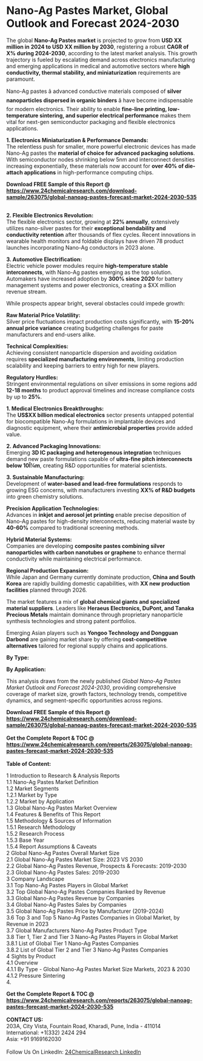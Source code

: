 <h1>Nano-Ag Pastes Market, Global Outlook and Forecast 2024-2030</h1><p>The global <strong>Nano-Ag Pastes market</strong> is projected to grow from <strong>USD XX million in 2024 to USD XX million by 2030</strong>, registering a robust <strong>CAGR of X% during 2024-2030</strong>, according to the latest market analysis. This growth trajectory is fueled by escalating demand across electronics manufacturing and emerging applications in medical and automotive sectors where <strong>high conductivity, thermal stability, and miniaturization</strong> requirements are paramount.</p><p>Nano-Ag pastes â advanced conductive materials composed of <strong>silver nanoparticles dispersed in organic binders</strong> â have become indispensable for modern electronics. Their ability to enable <strong>fine-line printing, low-temperature sintering, and superior electrical performance</strong> makes them vital for next-gen semiconductor packaging and flexible electronics applications.</p><p><strong>1. Electronics Miniaturization &amp; Performance Demands:</strong><br>
The relentless push for smaller, more powerful electronic devices has made Nano-Ag pastes the <strong>material of choice for advanced packaging solutions</strong>. With semiconductor nodes shrinking below 5nm and interconnect densities increasing exponentially, these materials now account for <strong>over 40% of die-attach applications</strong> in high-performance computing chips.</p><div><b>Download FREE Sample of this Report @ 
            <a href="https://www.24chemicalresearch.com/download-sample/263075/global-nanoag-pastes-forecast-market-2024-2030-535">
            https://www.24chemicalresearch.com/download-sample/263075/global-nanoag-pastes-forecast-market-2024-2030-535</a></b></div><br><p><strong>2. Flexible Electronics Revolution:</strong><br>
The flexible electronics sector, growing at <strong>22% annually</strong>, extensively utilizes nano-silver pastes for their <strong>exceptional bendability and conductivity retention</strong> after thousands of flex cycles. Recent innovations in wearable health monitors and foldable displays have driven 78 product launches incorporating Nano-Ag conductors in 2023 alone.</p><p><strong>3. Automotive Electrification:</strong><br>
Electric vehicle power modules require <strong>high-temperature stable interconnects</strong>, with Nano-Ag pastes emerging as the top solution. Automakers have increased adoption by <strong>300% since 2020</strong> for battery management systems and power electronics, creating a $XX million revenue stream.</p><p>While prospects appear bright, several obstacles could impede growth:</p><p><strong>Raw Material Price Volatility:</strong><br>
	Silver price fluctuations impact production costs significantly, with <strong>15-20% annual price variance</strong> creating budgeting challenges for paste manufacturers and end-users alike.</p><p><strong>Technical Complexities:</strong><br>
	Achieving consistent nanoparticle dispersion and avoiding oxidation requires <strong>specialized manufacturing environments</strong>, limiting production scalability and keeping barriers to entry high for new players.</p><p><strong>Regulatory Hurdles:</strong><br>
	Stringent environmental regulations on silver emissions in some regions add <strong>12-18 months</strong> to product approval timelines and increase compliance costs by up to <strong>25%</strong>.</p><p><strong>1. Medical Electronics Breakthroughs:</strong><br>
The <strong>US$XX billion medical electronics</strong> sector presents untapped potential for biocompatible Nano-Ag formulations in implantable devices and diagnostic equipment, where their <strong>antimicrobial properties</strong> provide added value.</p><p><strong>2. Advanced Packaging Innovations:</strong><br>
Emerging <strong>3D IC packaging and heterogenous integration</strong> techniques demand new paste formulations capable of <strong>ultra-fine pitch interconnects below 10Î¼m</strong>, creating R&amp;D opportunities for material scientists.</p><p><strong>3. Sustainable Manufacturing:</strong><br>
Development of <strong>water-based and lead-free formulations</strong> responds to growing ESG concerns, with manufacturers investing <strong>XX% of R&amp;D budgets</strong> into green chemistry solutions.</p><p><strong>Precision Application Technologies:</strong><br>
	Advances in <strong>inkjet and aerosol jet printing</strong> enable precise deposition of Nano-Ag pastes for high-density interconnects, reducing material waste by <strong>40-60%</strong> compared to traditional screening methods.</p><p><strong>Hybrid Material Systems:</strong><br>
	Companies are developing <strong>composite pastes combining silver nanoparticles with carbon nanotubes or graphene</strong> to enhance thermal conductivity while maintaining electrical performance.</p><p><strong>Regional Production Expansion:</strong><br>
	While Japan and Germany currently dominate production, <strong>China and South Korea</strong> are rapidly building domestic capabilities, with <strong>XX new production facilities</strong> planned through 2026.</p><p>The market features a mix of <strong>global chemical giants and specialized material suppliers</strong>. Leaders like <strong>Heraeus Electronics, DuPont, and Tanaka Precious Metals</strong> maintain dominance through proprietary nanoparticle synthesis technologies and strong patent portfolios.</p><p>Emerging Asian players such as <strong>Yongoo Technology and Dongguan Darbond</strong> are gaining market share by offering <strong>cost-competitive alternatives</strong> tailored for regional supply chains and applications.</p><p><strong>By Type:</strong></p><p><strong>By Application:</strong></p><p>This analysis draws from the newly published <em>Global Nano-Ag Pastes Market Outlook and Forecast 2024-2030</em>, providing comprehensive coverage of market size, growth factors, technology trends, competitive dynamics, and segment-specific opportunities across regions.</p><div><b>Download FREE Sample of this Report @ 
            <a href="https://www.24chemicalresearch.com/download-sample/263075/global-nanoag-pastes-forecast-market-2024-2030-535">
            https://www.24chemicalresearch.com/download-sample/263075/global-nanoag-pastes-forecast-market-2024-2030-535</a></b></div><br><div><b>Get the Complete Report & TOC @ 
            <a href="https://www.24chemicalresearch.com/reports/263075/global-nanoag-pastes-forecast-market-2024-2030-535">
            https://www.24chemicalresearch.com/reports/263075/global-nanoag-pastes-forecast-market-2024-2030-535</a></b></div><br>
            <b>Table of Content:</b><p>1 Introduction to Research & Analysis Reports<br />
    1.1 Nano-Ag Pastes Market Definition<br />
    1.2 Market Segments<br />
        1.2.1 Market by Type<br />
        1.2.2 Market by Application<br />
    1.3 Global Nano-Ag Pastes Market Overview<br />
    1.4 Features & Benefits of This Report<br />
    1.5 Methodology & Sources of Information<br />
        1.5.1 Research Methodology<br />
        1.5.2 Research Process<br />
        1.5.3 Base Year<br />
        1.5.4 Report Assumptions & Caveats<br />
2 Global Nano-Ag Pastes Overall Market Size<br />
    2.1 Global Nano-Ag Pastes Market Size: 2023 VS 2030<br />
    2.2 Global Nano-Ag Pastes Revenue, Prospects & Forecasts: 2019-2030<br />
    2.3 Global Nano-Ag Pastes Sales: 2019-2030<br />
3 Company Landscape<br />
    3.1 Top Nano-Ag Pastes Players in Global Market<br />
    3.2 Top Global Nano-Ag Pastes Companies Ranked by Revenue<br />
    3.3 Global Nano-Ag Pastes Revenue by Companies<br />
    3.4 Global Nano-Ag Pastes Sales by Companies<br />
    3.5 Global Nano-Ag Pastes Price by Manufacturer (2019-2024)<br />
    3.6 Top 3 and Top 5 Nano-Ag Pastes Companies in Global Market, by Revenue in 2023<br />
    3.7 Global Manufacturers Nano-Ag Pastes Product Type<br />
    3.8 Tier 1, Tier 2 and Tier 3 Nano-Ag Pastes Players in Global Market<br />
        3.8.1 List of Global Tier 1 Nano-Ag Pastes Companies<br />
        3.8.2 List of Global Tier 2 and Tier 3 Nano-Ag Pastes Companies<br />
4 Sights by Product<br />
    4.1 Overview<br />
        4.1.1 By Type - Global Nano-Ag Pastes Market Size Markets, 2023 & 2030<br />
        4.1.2 Pressure Sintering<br />
        4.</p><div><b>Get the Complete Report & TOC @ 
            <a href="https://www.24chemicalresearch.com/reports/263075/global-nanoag-pastes-forecast-market-2024-2030-535">
            https://www.24chemicalresearch.com/reports/263075/global-nanoag-pastes-forecast-market-2024-2030-535</a></b></div><br><b>CONTACT US:</b><br>
            203A, City Vista, Fountain Road, Kharadi, Pune, India - 411014<br>
            International: +1(332) 2424 294<br>
            Asia: +91 9169162030 <br><br>
            Follow Us On LinkedIn: <a href="https://www.linkedin.com/company/24chemicalresearch/">24ChemicalResearch LinkedIn</a>